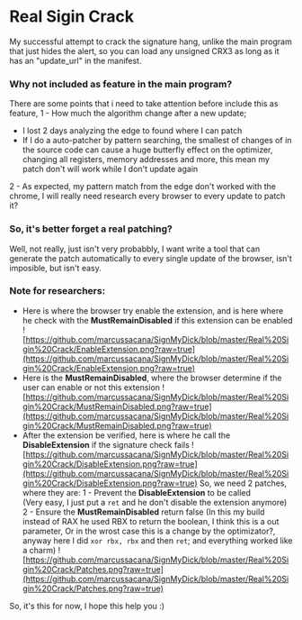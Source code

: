 # Real Sigin Crack
My successful attempt to crack the signature hang, unlike the main program that just hides the alert, so you can load any unsigned CRX3 as long as it has an "update_url" in the manifest.

### Why not included as feature in the main program?
There are some points that i need to take attention before include this as feature,
1 - How much the algorithm change after a new update;
- I lost 2 days analyzing the edge to found where I can patch
- If I do a auto-patcher by pattern searching, the smallest of changes of in the source code can cause a huge butterfly effect on the optimizer, changing all registers, memory addresses and more, this mean my patch don't will work while I don't update again  

2 - As expected, my pattern match from the edge don't worked with the chrome, I will really need research every browser to every update to patch it?


### So, it's better forget a real patching?
Well, not really, just isn't very probabbly, I want write a tool that can generate the patch automatically to every single update of the browser, isn't imposible, but isn't easy.

### Note for researchers:
- Here is where the browser try enable the extension, and is here where he check with the **MustRemainDisabled** if this extension can be enabled
![https://github.com/marcussacana/SignMyDick/blob/master/Real%20Sigin%20Crack/EnableExtension.png?raw=true](https://github.com/marcussacana/SignMyDick/blob/master/Real%20Sigin%20Crack/EnableExtension.png?raw=true)
- Here is the **MustRemainDisabled**, where the browser determine if the user can enable or not this extension
![https://github.com/marcussacana/SignMyDick/blob/master/Real%20Sigin%20Crack/MustRemainDisabled.png?raw=true](https://github.com/marcussacana/SignMyDick/blob/master/Real%20Sigin%20Crack/MustRemainDisabled.png?raw=true)
 - After the extension be verified, here is where he call the **DisableExtension** if the signature check fails
 ![https://github.com/marcussacana/SignMyDick/blob/master/Real%20Sigin%20Crack/DisableExtension.png?raw=true](https://github.com/marcussacana/SignMyDick/blob/master/Real%20Sigin%20Crack/DisableExtension.png?raw=true)
 So, we need 2 patches, where they are:
 1 - Prevent the **DisableExtension** to be called  
 (Very easy, I just put a `ret` and he don't disable the extension anymore)
 2 - Ensure the **MustRemainDisabled** return false
 (In this my build instead of RAX he used RBX to return the boolean, I think this is a out parameter, Or in the wrost case this is a change by the optimizator?, anyway here I did `xor rbx, rbx` and then `ret`; and everything worked like a charm)
![https://github.com/marcussacana/SignMyDick/blob/master/Real%20Sigin%20Crack/Patches.png?raw=true](https://github.com/marcussacana/SignMyDick/blob/master/Real%20Sigin%20Crack/Patches.png?raw=true)

So, it's this for now, I hope this help you :)
